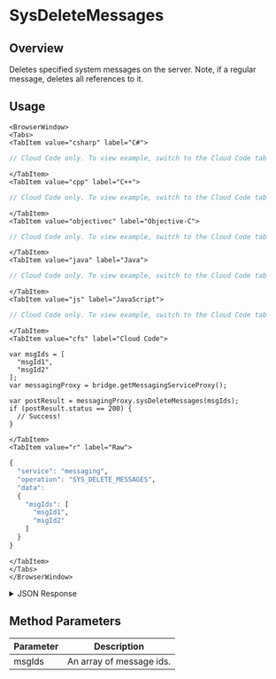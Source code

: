 # SysDeleteMessages
## Overview
Deletes specified system messages on the server. Note, if a regular message, deletes all references to it.

<PartialServop service_name="messaging" operation_name="SYS_DELETE_MESSAGES" />

## Usage

```mdx-code-block
<BrowserWindow>
<Tabs>
<TabItem value="csharp" label="C#">
```

```csharp
// Cloud Code only. To view example, switch to the Cloud Code tab
```

```mdx-code-block
</TabItem>
<TabItem value="cpp" label="C++">
```

```cpp
// Cloud Code only. To view example, switch to the Cloud Code tab
```

```mdx-code-block
</TabItem>
<TabItem value="objectivec" label="Objective-C">
```

```objectivec
// Cloud Code only. To view example, switch to the Cloud Code tab
```

```mdx-code-block
</TabItem>
<TabItem value="java" label="Java">
```

```java
// Cloud Code only. To view example, switch to the Cloud Code tab
```

```mdx-code-block
</TabItem>
<TabItem value="js" label="JavaScript">
```

```javascript
// Cloud Code only. To view example, switch to the Cloud Code tab
```

```mdx-code-block
</TabItem>
<TabItem value="cfs" label="Cloud Code">
```

```cfscript
var msgIds = [
  "msgId1",
  "msgId2"
];
var messagingProxy = bridge.getMessagingServiceProxy();

var postResult = messagingProxy.sysDeleteMessages(msgIds);
if (postResult.status == 200) {
  // Success!
}
```

```mdx-code-block
</TabItem>
<TabItem value="r" label="Raw">
```

```r
{
  "service": "messaging",
  "operation": "SYS_DELETE_MESSAGES",
  "data":
  {
    "msgIds": [
      "msgId1",
      "msgId2"
    ]
  }
}
```

```mdx-code-block
</TabItem>
</Tabs>
</BrowserWindow>
```

<details>
<summary>JSON Response</summary>

```json
{
  "data": {
    "actual": 1,
    "requested": 1
  },
  "status": 200
}
```
</details>

## Method Parameters
Parameter | Description
--------- | -----------
msgIds | An array of message ids.



